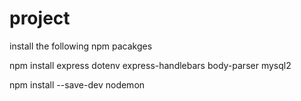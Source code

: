 # project


install the following npm pacakges

npm install express dotenv express-handlebars body-parser mysql2

npm install --save-dev nodemon

